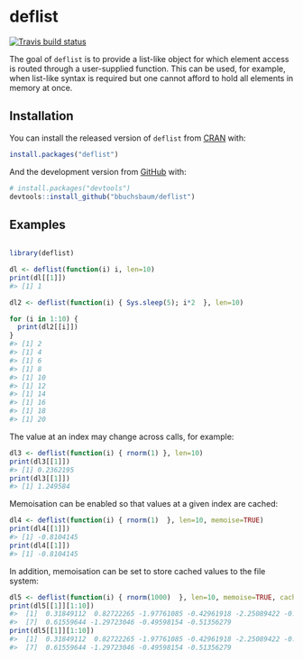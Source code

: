 
<!-- README.md is generated from README.Rmd. Please edit that file -->

# deflist

<!-- badges: start -->

[![Travis build
status](https://travis-ci.com/bbuchsbaum/deflist.svg?branch=master)](https://travis-ci.com/bbuchsbaum/deflist)
<!-- badges: end -->

The goal of `deflist` is to provide a list-like object for which element
access is routed through a user-supplied function. This can be used, for
example, when list-like syntax is required but one cannot afford to hold
all elements in memory at once.

## Installation

You can install the released version of `deflist` from
[CRAN](https://CRAN.R-project.org) with:

``` r
install.packages("deflist")
```

And the development version from [GitHub](https://github.com/) with:

``` r
# install.packages("devtools")
devtools::install_github("bbuchsbaum/deflist")
```

## Examples

``` r

library(deflist)

dl <- deflist(function(i) i, len=10)
print(dl[[1]])
#> [1] 1

dl2 <- deflist(function(i) { Sys.sleep(5); i*2  }, len=10)

for (i in 1:10) {
  print(dl2[[i]])
}
#> [1] 2
#> [1] 4
#> [1] 6
#> [1] 8
#> [1] 10
#> [1] 12
#> [1] 14
#> [1] 16
#> [1] 18
#> [1] 20
```

The value at an index may change across calls, for example:

``` r
dl3 <- deflist(function(i) { rnorm(1) }, len=10)
print(dl3[[1]])
#> [1] 0.2362195
print(dl3[[1]])
#> [1] 1.249584
```

Memoisation can be enabled so that values at a given index are cached:

``` r
dl4 <- deflist(function(i) { rnorm(1)  }, len=10, memoise=TRUE)
print(dl4[[1]])
#> [1] -0.8104145
print(dl4[[1]])
#> [1] -0.8104145
```

In addition, memoisation can be set to store cached values to the file
system:

``` r
dl5 <- deflist(function(i) { rnorm(1000)  }, len=10, memoise=TRUE, cache="file", cachedir = tempdir())
print(dl5[[1]][1:10])
#>  [1]  0.31849112  0.82722265 -1.97761085 -0.42961918 -2.25089422 -0.02979399
#>  [7]  0.61559644 -1.29723046 -0.49598154 -0.51356279
print(dl5[[1]][1:10])
#>  [1]  0.31849112  0.82722265 -1.97761085 -0.42961918 -2.25089422 -0.02979399
#>  [7]  0.61559644 -1.29723046 -0.49598154 -0.51356279
```
